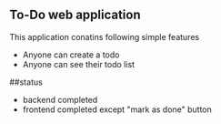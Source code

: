 ## To-Do web application

This application conatins following simple features

- Anyone can create a todo
- Anyone can see their todo list

##status

- backend completed
- frontend completed except "mark as done" button
